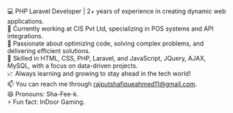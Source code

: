 💻 PHP Laravel Developer | 2+ years of experience in creating dynamic web applications. <br> 
🏢 Currently working at CIS Pvt Ltd, specializing in POS systems and API integrations. <br>
🚀 Passionate about optimizing code, solving complex problems, and delivering efficient solutions. <br>
🌟 Skilled in HTML, CSS, PHP, Laravel, and JavaScript, JQuery, AJAX, MySQL, with a focus on data-driven projects. <br>
📈 Always learning and growing to stay ahead in the tech world! <br>
📫 You can reach me through rajputshafiqueahmed11@gmail.com. <br>
😄 Pronouns: Sha-Fee-k. <br>
⚡ Fun fact: InDoor Gaming. <br>

<!---
shafique-rjp/shafique-rjp is a ✨ special ✨ repository because its `README.md` (this file) appears on your GitHub profile.
You can click the Preview link to take a look at your changes.
--->
